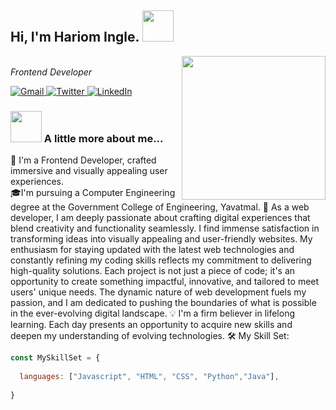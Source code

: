<h2> Hi, I'm Hariom Ingle. 
  <img src="https://media.giphy.com/media/mGcNjsfWAjY5AEZNw6/giphy.gif" width="50">
</h2>
<img align='right' src="https://media.giphy.com/media/ieyl9zmCjO4b4t6qoY/giphy.gif" width="230">
<p>
  <em>
 
  </br>
    Frontend Developer
<!--     <img src="https://media.giphy.com/media/WUlplcMpOCEmTGBtBW/giphy.gif" width="30">  -->
  </em>
</p>
<p>
  <a href="https://hariomingle2003@gmail.com">
    <img alt="Gmail" src="https://img.shields.io/badge/Gmail-D14836?style=for-the-badge&logo=gmail&logoColor=white" />
  </a>
  <a href="[https://twitter.com/](https://twitter.com/HariomIngle025)">
    <img alt="Twitter" src="https://img.shields.io/badge/Twitter-1DA1F2?style=for-the-badge&logo=twitter&logoColor=white" />
  </a> 
    <a href="[https://www.linkedin.com/in/fateme-ghalandari/](https://www.linkedin.com/in/hariom-ingle/)" target="_blank">
    <img alt="LinkedIn" src="https://img.shields.io/badge/linkedin-%230077B5.svg?&style=for-the-badge&logo=linkedin&logoColor=white" />
  </a>
<!--   <a href="https://stackoverflow.com/users/12572405/fateme-ghalandari" target="_blank">
    <img alt="Stackoverflow" src="https://img.shields.io/badge/Stack_Overflow-FE7A16?style=for-the-badge&logo=stack-overflow&logoColor=white" />
  </a>  -->

  
</p>

### <img src="https://media.giphy.com/media/VgCDAzcKvsR6OM0uWg/giphy.gif" width="50"> A little more about me...  
🔭 I'm a Frontend Developer, crafted immersive and visually appealing user experiences.  
🎓I'm pursuing a Computer Engineering degree at the Government College of Engineering, Yavatmal.
🎨 As a web developer, I am deeply passionate about crafting digital experiences that blend creativity and functionality seamlessly. I find immense satisfaction in transforming ideas into visually appealing and user-friendly websites. My enthusiasm for staying updated with the latest web technologies and constantly refining my coding skills reflects my commitment to delivering high-quality solutions. Each project is not just a piece of code; it's an opportunity to create something impactful, innovative, and tailored to meet users' unique needs. The dynamic nature of web development fuels my passion, and I am dedicated to pushing the boundaries of what is possible in the ever-evolving digital landscape. 
 💡 I'm a firm believer in lifelong learning. Each day presents an opportunity to acquire new skills and deepen my understanding of evolving technologies.
🛠️ My Skill Set:  
```javascript
const MySkillSet = {
  
  languages: ["Javascript", "HTML", "CSS", "Python","Java"],
 
}
 
